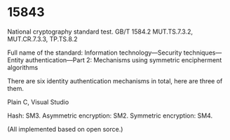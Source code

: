 # 15843
National cryptography standard test. GB/T 1584.2 MUT.TS.7.3.2, MUT.CR.7.3.3, TP.TS.8.2

Full name of the standard: Information technology—Security techniques—Entity authentication—Part 2: Mechanisms using symmetric encipherment algorithms

There are six identity authentication mechanisms in total, here are three of them.

Plain C, Visual Studio

Hash: SM3. Asymmetric encryption: SM2. Symmetric encryption: SM4.

(All implemented based on open sorce.)
